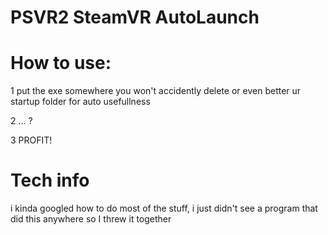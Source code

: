# PSVR2 SteamVR AutoLaunch

# How to use:
1 put the exe somewhere you won't accidently delete or even better ur startup folder for auto usefullness

2 ... ?

3 PROFIT!



# Tech info

i kinda googled how to do most of the stuff, i just didn't see a program that did this anywhere so I threw it together
